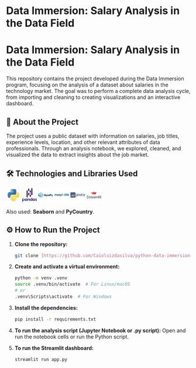 # Data Immersion: Salary Analysis in the Data Field

# Data Immersion: Salary Analysis in the Data Field

This repository contains the project developed during the Data Immersion program, focusing on the analysis of a dataset about salaries in the technology market. The goal was to perform a complete data analysis cycle, from importing and cleaning to creating visualizations and an interactive dashboard.

## 🚀 About the Project

The project uses a public dataset with information on salaries, job titles, experience levels, location, and other relevant attributes of data professionals. Through an analysis notebook, we explored, cleaned, and visualized the data to extract insights about the job market.

## 🛠️ Technologies and Libraries Used

<p align="left">
  <img src="https://raw.githubusercontent.com/devicons/devicon/master/icons/python/python-original.svg" alt="Python" width="40" height="40"/>
  <img src="https://raw.githubusercontent.com/devicons/devicon/master/icons/pandas/pandas-original-wordmark.svg" alt="Pandas" width="40" height="40"/>
  <img src="https://raw.githubusercontent.com/devicons/devicon/master/icons/numpy/numpy-original-wordmark.svg" alt="NumPy" width="40" height="40"/>
  <img src="https://raw.githubusercontent.com/devicons/devicon/master/icons/matplotlib/matplotlib-original-wordmark.svg" alt="Matplotlib" width="40" height="40"/>
  <img src="https://raw.githubusercontent.com/devicons/devicon/master/icons/plotly/plotly-original-wordmark.svg" alt="Plotly" width="40" height="40"/>
  <img src="https://raw.githubusercontent.com/devicons/devicon/master/icons/streamlit/streamlit-original-wordmark.svg" alt="Streamlit" width="40" height="40"/>
</p>

Also used: **Seaborn** and **PyCountry**.

## ⚙️ How to Run the Project

1.  **Clone the repository:**
    ```bash
    git clone [https://github.com/Caioluizdasilva/python-data-immersion.git](https://github.com/Caioluizdasilva/python-data-immersion.git)
    ```
2.  **Create and activate a virtual environment:**
    ```bash
    python -m venv .venv
    source .venv/bin/activate  # For Linux/macOS
    # or
    .venv\Scripts\activate  # For Windows
    ```
3.  **Install the dependencies:**
    ```bash
    pip install -r requirements.txt
    ```
4.  **To run the analysis script (Jupyter Notebook or .py script):**
    Open and run the notebook cells or run the Python script.

5.  **To run the Streamlit dashboard:**
    ```bash
    streamlit run app.py
    ```